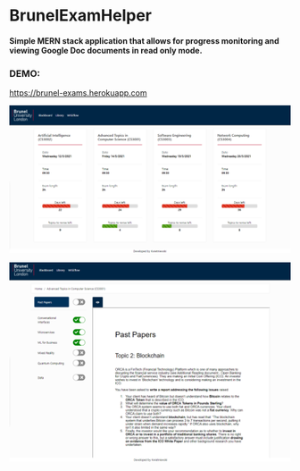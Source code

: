 # BrunelExamHelper
#### Simple MERN stack application that allows for progress monitoring and viewing Google Doc documents in read only mode.

### DEMO:

https://brunel-exams.herokuapp.com


![Dashboard of the project](Dashboard.PNG)


![Dashboard of the project](View.PNG)
